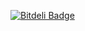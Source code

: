 [![Bitdeli Badge](https://d2weczhvl823v0.cloudfront.net/741MHz/741mhz.github.io/trend.png)](https://bitdeli.com/free "Bitdeli Badge")

